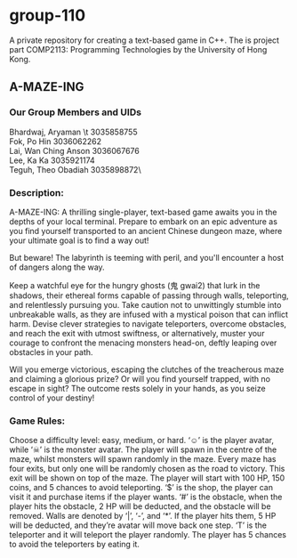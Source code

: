 # group-110
A private repository for creating a text-based game in C++. The is project part COMP2113: Programming Technologies by the University of Hong Kong.

## A-MAZE-ING

### Our Group Members and UIDs

Bhardwaj, Aryaman \t 3035858755\
Fok, Po Hin 				    3036062262\
Lai, Wan Ching Anson 		3036067676\
Lee, Ka Ka 				      3035921174\
Teguh, Theo Obadiah 		3035898872\

### Description:
A-MAZE-ING: A thrilling single-player, text-based game awaits you in the depths of your local terminal. Prepare to embark on an epic adventure as you find yourself transported to an ancient Chinese dungeon maze, where your ultimate goal is to find a way out!

But beware! The labyrinth is teeming with peril, and you'll encounter a host of dangers along the way.

Keep a watchful eye for the hungry ghosts (鬼 gwai2) that lurk in the shadows, their ethereal forms capable of passing through walls, teleporting, and relentlessly pursuing you. Take caution not to unwittingly stumble into unbreakable walls, as they are infused with a mystical poison that can inflict harm. Devise clever strategies to navigate teleporters, overcome obstacles, and reach the exit with utmost swiftness, or alternatively, muster your courage to confront the menacing monsters head-on, deftly leaping over obstacles in your path.

Will you emerge victorious, escaping the clutches of the treacherous maze and claiming a glorious prize? Or will you find yourself trapped, with no escape in sight? The outcome rests solely in your hands, as you seize control of your destiny!

### Game Rules:
Choose a difficulty level: easy, medium, or hard.
‘☺’ is the player avatar, while ‘☠’ is the monster avatar.
The player will spawn in the centre of the maze, whilst monsters will spawn randomly in the maze.
Every maze has four exits, but only one will be randomly chosen as the road to victory. This exit will be shown on top of the maze.
The player will start with 100 HP, 150 coins, and 5 chances to avoid teleporting.
‘$’ is the shop, the player can visit it and purchase items if the player wants.
‘#’ is the obstacle, when the player hits the obstacle, 2 HP will be deducted, and the obstacle will be removed.
Walls are denoted by ‘|’, ‘-’, and ‘*’. If the player hits them, 5 HP will be deducted, and they’re avatar will move back one step.
‘T’ is the teleporter and it will teleport the player randomly. The player has 5 chances to avoid the teleporters by eating it.
